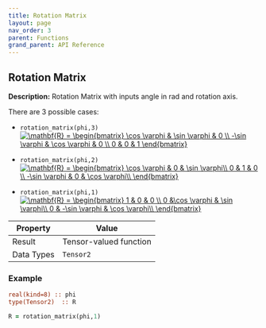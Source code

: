 ```yaml
---
title: Rotation Matrix
layout: page
nav_order: 3
parent: Functions
grand_parent: API Reference
---
```


## Rotation Matrix

**Description:** Rotation Matrix with inputs angle in rad and rotation axis.

There are 3 possible cases:
- `rotation_matrix(phi,3)`
<a href="https://www.codecogs.com/eqnedit.php?latex=\mathbf{R}&space;=&space;\begin{bmatrix}&space;\cos&space;\varphi&space;&&space;\sin&space;\varphi&space;&&space;0&space;\\&space;-\sin&space;\varphi&space;&&space;\cos&space;\varphi&space;&&space;0&space;\\&space;0&space;&&space;0&space;&&space;1&space;\end{bmatrix}" target="_blank"><img src="https://latex.codecogs.com/gif.latex?\mathbf{R}&space;=&space;\begin{bmatrix}&space;\cos&space;\varphi&space;&&space;\sin&space;\varphi&space;&&space;0&space;\\&space;-\sin&space;\varphi&space;&&space;\cos&space;\varphi&space;&&space;0&space;\\&space;0&space;&&space;0&space;&&space;1&space;\end{bmatrix}" title="\mathbf{R} = \begin{bmatrix} \cos \varphi & \sin \varphi & 0 \\ -\sin \varphi & \cos \varphi & 0 \\ 0 & 0 & 1 \end{bmatrix}" /></a>

- `rotation_matrix(phi,2)`
<a href="https://www.codecogs.com/eqnedit.php?latex=\mathbf{R}&space;=&space;\begin{bmatrix}&space;\cos&space;\varphi&space;&&space;0&space;&&space;\sin&space;\varphi\\&space;0&space;&&space;1&space;&&space;0&space;\\&space;-\sin&space;\varphi&space;&&space;0&space;&&space;\cos&space;\varphi\\&space;\end{bmatrix}" target="_blank"><img src="https://latex.codecogs.com/gif.latex?\mathbf{R}&space;=&space;\begin{bmatrix}&space;\cos&space;\varphi&space;&&space;0&space;&&space;\sin&space;\varphi\\&space;0&space;&&space;1&space;&&space;0&space;\\&space;-\sin&space;\varphi&space;&&space;0&space;&&space;\cos&space;\varphi\\&space;\end{bmatrix}" title="\mathbf{R} = \begin{bmatrix} \cos \varphi & 0 & \sin \varphi\\ 0 & 1 & 0 \\ -\sin \varphi & 0 & \cos \varphi\\ \end{bmatrix}" /></a>

- `rotation_matrix(phi,1)`
<a href="https://www.codecogs.com/eqnedit.php?latex=\mathbf{R}&space;=&space;\begin{bmatrix}&space;1&space;&&space;0&space;&&space;0&space;\\&space;0&space;&\cos&space;\varphi&space;&&space;\sin&space;\varphi\\&space;0&space;&&space;-\sin&space;\varphi&space;&&space;\cos&space;\varphi\\&space;\end{bmatrix}" target="_blank"><img src="https://latex.codecogs.com/gif.latex?\mathbf{R}&space;=&space;\begin{bmatrix}&space;1&space;&&space;0&space;&&space;0&space;\\&space;0&space;&\cos&space;\varphi&space;&&space;\sin&space;\varphi\\&space;0&space;&&space;-\sin&space;\varphi&space;&&space;\cos&space;\varphi\\&space;\end{bmatrix}" title="\mathbf{R} = \begin{bmatrix} 1 & 0 & 0 \\ 0 &\cos \varphi & \sin \varphi\\ 0 & -\sin \varphi & \cos \varphi\\ \end{bmatrix}" /></a>

| Property   | Value                  |
| ---        | ---                    |
| Result     | Tensor-valued function |
| Data Types | `Tensor2`              |

### Example

```fortran
real(kind=8) :: phi
type(Tensor2)  :: R

R = rotation_matrix(phi,1)

```
